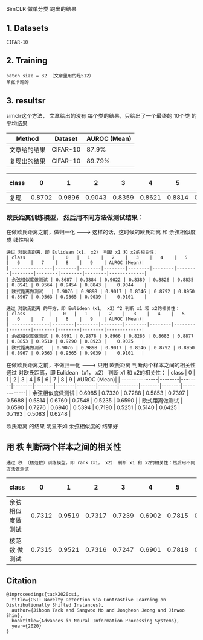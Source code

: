 SimCLR 做单分类 跑出的结果


## 1. Datasets 
    CIFAR-10

## 2. Training
    batch size = 32 （文章里用的是512）
    单张卡跑的

## 3. resultsr 

simclr这个方法， 文章给出的没有 每个类的结果，只给出了一个最终的 10个类 的平均结果

| Method        | Dataset           |  AUROC (Mean) |
| --------------|------------------ | --------------|
| 文章给的结果    | CIFAR-10          |      87.9%    |
| 复现出的结果    | CIFAR-10          |      89.79%   |


| class         |    0   |   1    |   2    |   3    |   4    |   5    |   6    |   7    |   8    |   9    | AUROC (Mean)|
| --------------|--------|--------|--------|--------|--------|--------|--------|--------|--------|--------|-------------|
| 复现           | 0.8702 | 0.9896 | 0.9043 | 0.8359 | 0.8621 | 0.8814 | 0.8832 | 0.9372 | 0.9344 | 0.8807 |    0.8979   |



### 欧氏距离训练模型， 然后用不同方法做测试结果：

在做欧氏距离之前，做归一化 ---> 这样的话，这时候的欧氏距离 和 余弦相似度 成 线性相关

    通过 对欧氏距离，即 Eulidean（x1， x2） 判断 x1 和 x2的相关性：
    | class          |    0   |   1    |   2    |   3    |   4    |   5    |   6    |   7    |   8    |   9    | AUROC (Mean)|
    | ---------------|--------|--------|--------|--------|--------|--------|--------|--------|--------|--------|-------------|
    | 余弦相似度做测试 | 0.8687 | 0.9884 | 0.9022 | 0.8389 | 0.8826 | 0.8835 | 0.8941 | 0.9564 | 0.9454 | 0.8843 |    0.9044    |
    | 欧式距离做测试   | 0.9076 | 0.9898 | 0.9017 | 0.8346 | 0.8792 | 0.8950 | 0.8967 | 0.9563 | 0.9365 | 0.9039 |    0.9101    |

    通过 对欧氏距离 的平方，即 Eulidean（x1， x2）^2 判断 x1 和 x2的相关性：
    | class         |    0   |   1    |   2    |   3    |   4    |   5    |   6    |   7    |   8    |   9    | AUROC (Mean)|
    | --------------|--------|--------|--------|--------|--------|--------|--------|--------|--------|--------|-------------|
    | 余弦相似度做测试 | 0.8991 | 0.9878 | 0.8966 | 0.8286 | 0.8683 | 0.8877 | 0.8853 | 0.9510 | 0.9290 | 0.8923 |    0.9025   |
    | 欧式距离做测试   | 0.9076 | 0.9898 | 0.9017 | 0.8346 | 0.8792 | 0.8950 | 0.8967 | 0.9563 | 0.9365 | 0.9039 |    0.9101   |


在做欧氏距离之前，不做归一化 ---> 只用 欧氏距离 判断两个样本之间的相关性
    通过 对欧氏距离，即 Eulidean（x1， x2） 判断 x1 和 x2的相关性：
| class          |    0   |   1    |   2    |   3    |   4    |   5    |   6    |   7    |   8    |   9    | AUROC (Mean)|
| ---------------|--------|--------|--------|--------|--------|--------|--------|--------|--------|--------|-------------|
| 余弦相似度做测试 | 0.6985 | 0.7330 | 0.7288 | 0.5853 | 0.7397 | 0.5688 | 0.5814 | 0.6760 | 0.7548 | 0.5235 |    0.6590    |
| 欧式距离做测试   | 0.6590 | 0.7276 | 0.6940 | 0.5394 | 0.7190 | 0.5251 | 0.5140 | 0.6425 | 0.7193 | 0.5083 |    0.6248    |


欧氏距离 的结果 明显不如 余弦相似度的 结果好


## 用  秩  判断两个样本之间的相关性
    通过 秩 （核范数）训练模型，即 rank（x1， x2） 判断 x1 和 x2的相关性：然后用不同方法做测试
| class          |    0   |   1    |   2    |   3    |   4    |   5    |   6    |   7    |   8    |   9    | AUROC (Mean)|
| ---------------|--------|--------|--------|--------|--------|--------|--------|--------|--------|--------|-------------|
| 余弦相似度做测试 | 0.7312 | 0.9519 | 0.7317 | 0.7239 | 0.6902 | 0.7815 | 0.7738 | 0.8575 | 0.7984 | 0.6309 |    0.7671    |
| 核范数 做测试   | 0.7315 | 0.9521 | 0.7316 | 0.7247 | 0.6901 | 0.7818 | 0.7746 | 0.8576 | 0.7989 | 0.6311 |    0.7674    |





## Citation
```
@inproceedings{tack2020csi,
  title={CSI: Novelty Detection via Contrastive Learning on Distributionally Shifted Instances},
  author={Jihoon Tack and Sangwoo Mo and Jongheon Jeong and Jinwoo Shin},
  booktitle={Advances in Neural Information Processing Systems},
  year={2020}
}
```
